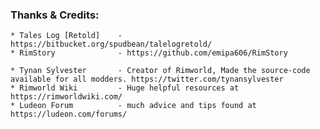 
### Thanks & Credits:

    * Tales Log [Retold]    - https://bitbucket.org/spudbean/talelogretold/
    * RimStory              - https://github.com/emipa606/RimStory

    * Tynan Sylvester       - Creator of Rimworld, Made the source-code available for all modders. https://twitter.com/tynansylvester
    * Rimworld Wiki         - Huge helpful resources at https://rimworldwiki.com/
    * Ludeon Forum          - much advice and tips found at https://ludeon.com/forums/
